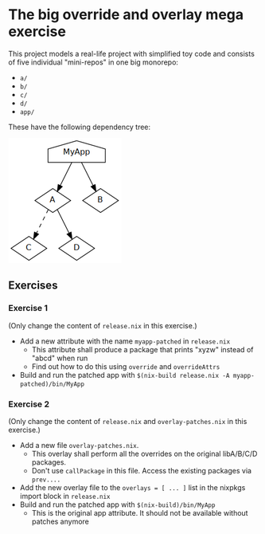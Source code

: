 # The big override and overlay mega exercise

This project models a real-life project with simplified toy code and 
consists of five individual "mini-repos" in one big monorepo:

- `a/`
- `b/`
- `c/`
- `d/`
- `app/`

These have the following dependency tree:

![The modules in this repo depend on each other](deptree.png)

## Exercises

### Exercise 1

(Only change the content of `release.nix` in this exercise.)

- Add a new attribute with the name `myapp-patched` in `release.nix`
  - This attribute shall produce a package that prints "xyzw" instead of "abcd" when run
  - Find out how to do this using `override` and `overrideAttrs`
- Build and run the patched app with `$(nix-build release.nix -A myapp-patched)/bin/MyApp`

### Exercise 2

(Only change the content of `release.nix` and `overlay-patches.nix` in this exercise.)

- Add a new file `overlay-patches.nix`.
  - This overlay shall perform all the overrides on the original libA/B/C/D packages.
  - Don't use `callPackage` in this file. Access the existing packages via `prev....`
- Add the new overlay file to the `overlays = [ ... ]` list in the nixpkgs import block in `release.nix`
- Build and run the patched app with `$(nix-build)/bin/MyApp`
  - This is the original app attribute. It should not be available without patches anymore